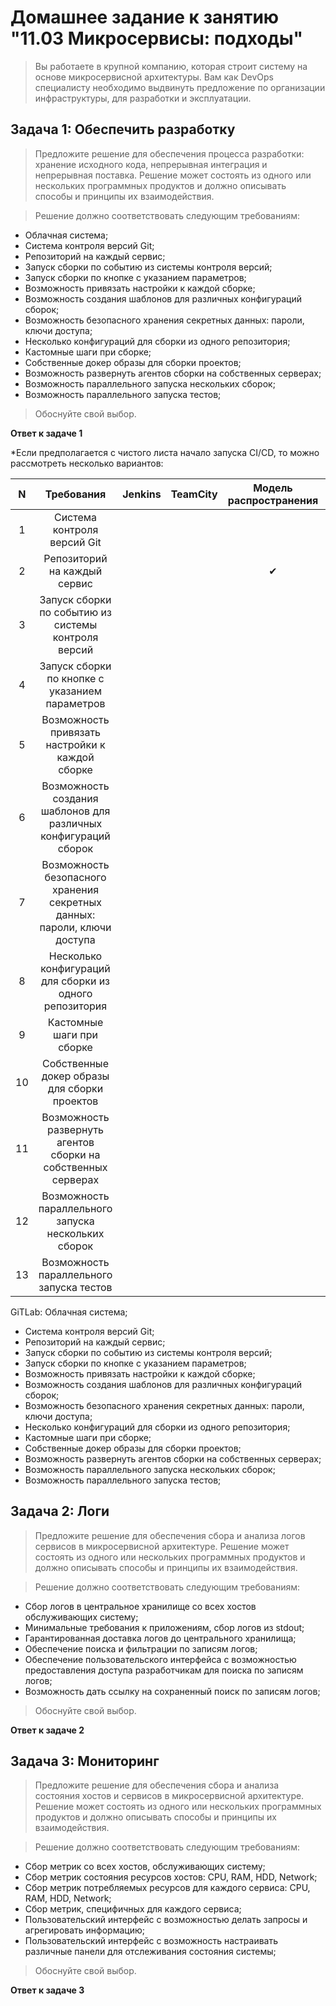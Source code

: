 # Домашнее задание к занятию "11.03 Микросервисы: подходы"
>Вы работаете в крупной компанию, которая строит систему на основе микросервисной архитектуры. Вам как DevOps специалисту необходимо выдвинуть предложение по организации инфраструктуры, для разработки и эксплуатации.

## Задача 1: Обеспечить разработку

>Предложите решение для обеспечения процесса разработки: хранение исходного кода, непрерывная интеграция и непрерывная поставка. Решение может состоять из одного или нескольких программных продуктов и должно описывать способы и принципы их взаимодействия.

>Решение должно соответствовать следующим требованиям:


*   Облачная система;
*   Система контроля версий Git;
*   Репозиторий на каждый сервис;
*   Запуск сборки по событию из системы контроля версий;
*   Запуск сборки по кнопке с указанием параметров;
*   Возможность привязать настройки к каждой сборке;
*   Возможность создания шаблонов для различных конфигураций сборок;
*   Возможность безопасного хранения секретных данных: пароли, ключи доступа;
*   Несколько конфигураций для сборки из одного репозитория;
*   Кастомные шаги при сборке;
*   Собственные докер образы для сборки проектов;
*   Возможность развернуть агентов сборки на собственных серверах;
*   Возможность параллельного запуска нескольких сборок;
*   Возможность параллельного запуска тестов;

>Обоснуйте свой выбор.

**Ответ к задаче 1**

*Если предполагается с чистого листа начало запуска CI/CD, то можно рассмотреть несколько вариантов:

| N | Требования | Jenkins | TeamCity | Модель распространения ||
|:---:|:---:|:---:|:---:|:---:|:---:|
|1|Система контроля версий Git| |  | ||
|2|Репозиторий на каждый сервис| | | ✔ | |
|3|Запуск сборки по событию из системы контроля версий| | | | |
|4|Запуск сборки по кнопке с указанием параметров| | | | |
|5|Возможность привязать настройки к каждой сборке| | | | |
|6|Возможность создания шаблонов для различных конфигураций сборок| | | | |
|7|Возможность безопасного хранения секретных данных: пароли, ключи доступа| | | | |
|8|Несколько конфигураций для сборки из одного репозитория|  | |  |  |
|9|Кастомные шаги при сборке|  | |  |  |
|10|Собственные докер образы для сборки проектов|  | |  |  |
|11|Возможность развернуть агентов сборки на собственных серверах|  | |  |  |
|12|Возможность параллельного запуска нескольких сборок|  | |  |  |
|13|Возможность параллельного запуска тестов|  | |  |  |


GiTLab:
Облачная система;
*   Система контроля версий Git;
*   Репозиторий на каждый сервис;
*   Запуск сборки по событию из системы контроля версий;
*   Запуск сборки по кнопке с указанием параметров;
*   Возможность привязать настройки к каждой сборке;
*   Возможность создания шаблонов для различных конфигураций сборок;
*   Возможность безопасного хранения секретных данных: пароли, ключи доступа;
*   Несколько конфигураций для сборки из одного репозитория;
*   Кастомные шаги при сборке;
*   Собственные докер образы для сборки проектов;
*   Возможность развернуть агентов сборки на собственных серверах;
*   Возможность параллельного запуска нескольких сборок;
*   Возможность параллельного запуска тестов;


## Задача 2: Логи

>Предложите решение для обеспечения сбора и анализа логов сервисов в микросервисной архитектуре. Решение может состоять из одного или нескольких программных продуктов и должно описывать способы и принципы их взаимодействия.

>Решение должно соответствовать следующим требованиям:


*   Сбор логов в центральное хранилище со всех хостов обслуживающих систему;
*   Минимальные требования к приложениям, сбор логов из stdout;
*   Гарантированная доставка логов до центрального хранилища;
*   Обеспечение поиска и фильтрации по записям логов;
*   Обеспечение пользовательского интерфейса с возможностью предоставления доступа разработчикам для поиска по записям логов;
*   Возможность дать ссылку на сохраненный поиск по записям логов;

>Обоснуйте свой выбор.

**Ответ к задаче 2**

## Задача 3: Мониторинг

>Предложите решение для обеспечения сбора и анализа состояния хостов и сервисов в микросервисной архитектуре. Решение может состоять из одного или нескольких программных продуктов и должно описывать способы и принципы их взаимодействия.

>Решение должно соответствовать следующим требованиям:

*   Сбор метрик со всех хостов, обслуживающих систему;
*   Сбор метрик состояния ресурсов хостов: CPU, RAM, HDD, Network;
*   Сбор метрик потребляемых ресурсов для каждого сервиса: CPU, RAM, HDD, Network;
*   Сбор метрик, специфичных для каждого сервиса;
*   Пользовательский интерфейс с возможностью делать запросы и агрегировать информацию;
*   Пользовательский интерфейс с возможность настраивать различные панели для отслеживания состояния системы;
>Обоснуйте свой выбор.

**Ответ к задаче 3**

